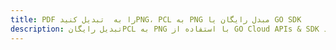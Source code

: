 ---title: PDF را به  تبدیل کنیدPNG، PCL به PNG مبدل رایگان یا GO SDKdescription: تبدیل رایگانPCL به PNG با استفاده از GO Cloud APIs & SDK همچنین اسناد PDF را در Cloud ایجاد، ویرایش و رندر کنید.---